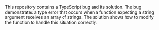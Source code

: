 This repository contains a TypeScript bug and its solution. The bug demonstrates a type error that occurs when a function expecting a string argument receives an array of strings. The solution shows how to modify the function to handle this situation correctly.